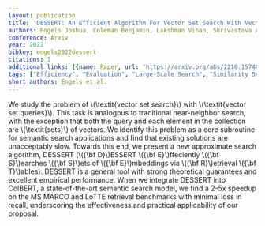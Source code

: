 ```yaml
---
layout: publication
title: 'DESSERT: An Efficient Algorithm For Vector Set Search With Vector Set Queries'
authors: Engels Joshua, Coleman Benjamin, Lakshman Vihan, Shrivastava Anshumali
conference: Arxiv
year: 2022
bibkey: engels2022dessert
citations: 1
additional_links: [{name: Paper, url: 'https://arxiv.org/abs/2210.15748'}]
tags: ["Efficiency", "Evaluation", "Large-Scale Search", "Similarity Search", "Vector Indexing"]
short_authors: Engels et al.
---
```

We study the problem of \\(\textit\{vector set search\}\\) with \\(\textit\{vector set
queries\}\\). This task is analogous to traditional near-neighbor search, with the
exception that both the query and each element in the collection are
\\(\textit\{sets\}\\) of vectors. We identify this problem as a core subroutine for
semantic search applications and find that existing solutions are unacceptably
slow. Towards this end, we present a new approximate search algorithm, DESSERT
(\\(\{\bf D\}\\)ESSERT \\(\{\bf E\}\\)ffeciently \\(\{\bf S\}\\)earches \\(\{\bf S\}\\)ets of \\(\{\bf
E\}\\)mbeddings via \\(\{\bf R\}\\)etrieval \\(\{\bf T\}\\)ables). DESSERT is a general tool
with strong theoretical guarantees and excellent empirical performance. When we
integrate DESSERT into ColBERT, a state-of-the-art semantic search model, we
find a 2-5x speedup on the MS MARCO and LoTTE retrieval benchmarks with minimal
loss in recall, underscoring the effectiveness and practical applicability of
our proposal.